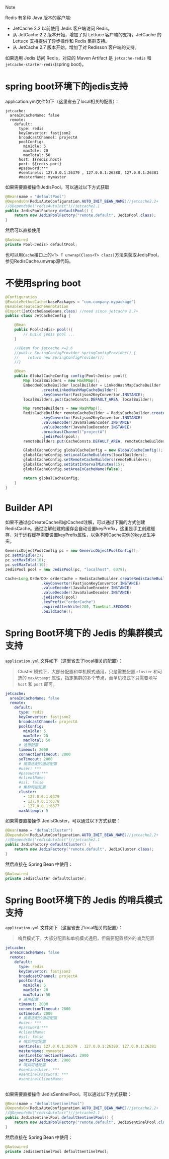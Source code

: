 > [!NOTE]  
> Redis 有多种 Java 版本的客户端:
> - JetCache 2.2 以前使用 Jedis 客户端访问 Redis。
> - 从 JetCache 2.2 版本开始，增加了对 Lettuce 客户端的支持，JetCache 的 Lettuce 支持提供了异步操作和 Redis 集群支持。
> - 从 JetCache 2.7 版本开始，增加了对 Redisson 客户端的支持。

如果选用 Jedis 访问 Redis，对应的 Maven Artifact 是 `jetcache-redis` 和 `jetcache-starter-redis`(spring boot)。

# spring boot环境下的jedis支持
application.yml文件如下（这里省去了local相关的配置）：
```
jetcache: 
  areaInCacheName: false
  remote:
    default:
      type: redis
      keyConvertor: fastjson2
      broadcastChannel: projectA
      poolConfig:
        minIdle: 5
        maxIdle: 20
        maxTotal: 50
      host: ${redis.host}
      port: ${redis.port}
      #password:***
      #sentinels: 127.0.0.1:26379 , 127.0.0.1:26380, 127.0.0.1:26381
      #masterName: mymaster
```

如果需要直接操作JedisPool，可以通过以下方式获取
```java
@Bean(name = "defaultPool")
@DependsOn(RedisAutoConfiguration.AUTO_INIT_BEAN_NAME)//jetcache2.2+
//@DependsOn("redisAutoInit")//jetcache2.1
public JedisPoolFactory defaultPool() {
    return new JedisPoolFactory("remote.default", JedisPool.class);
}
```
然后可以直接使用
```java
@Autowired
private Pool<Jedis> defaultPool;
```

也可以用```Cache```接口上的```<T> T unwrap(Class<T> clazz)```方法来获取JedisPool，参见RedisCache.unwrap源代码。

# 不使用spring boot
```java
@Configuration
@EnableMethodCache(basePackages = "com.company.mypackage")
@EnableCreateCacheAnnotation
@Import(JetCacheBaseBeans.class) //need since jetcache 2.7+
public class JetCacheConfig {

    @Bean
    public Pool<Jedis> pool(){
        // build jedis pool ...
    }

    //@Bean for jetcache <=2.6 
    //public SpringConfigProvider springConfigProvider() {
    //    return new SpringConfigProvider();
    //}

    @Bean
    public GlobalCacheConfig config(Pool<Jedis> pool){
        Map localBuilders = new HashMap();
        EmbeddedCacheBuilder localBuilder = LinkedHashMapCacheBuilder
                .createLinkedHashMapCacheBuilder()
                .keyConvertor(Fastjson2KeyConvertor.INSTANCE);
        localBuilders.put(CacheConsts.DEFAULT_AREA, localBuilder);

        Map remoteBuilders = new HashMap();
        RedisCacheBuilder remoteCacheBuilder = RedisCacheBuilder.createRedisCacheBuilder()
                .keyConvertor(Fastjson2KeyConvertor.INSTANCE)
                .valueEncoder(JavaValueEncoder.INSTANCE)
                .valueDecoder(JavaValueDecoder.INSTANCE)
                .broadcastChannel("projectA")
                .jedisPool(pool);
        remoteBuilders.put(CacheConsts.DEFAULT_AREA, remoteCacheBuilder);

        GlobalCacheConfig globalCacheConfig = new GlobalCacheConfig();
        globalCacheConfig.setLocalCacheBuilders(localBuilders);
        globalCacheConfig.setRemoteCacheBuilders(remoteBuilders);
        globalCacheConfig.setStatIntervalMinutes(15);
        globalCacheConfig.setAreaInCacheName(false);

        return globalCacheConfig;
    }
}
```

# Builder API
如果不通过@CreateCache和@Cached注解，可以通过下面的方式创建RedisCache。通过注解创建的缓存会自动设置keyPrefix，这里是手工创建缓存，对于远程缓存需要设置keyPrefix属性，以免不同Cache实例的key发生冲突。
```java
GenericObjectPoolConfig pc = new GenericObjectPoolConfig();
pc.setMinIdle(2);
pc.setMaxIdle(10);
pc.setMaxTotal(10);
JedisPool pool = new JedisPool(pc, "localhost", 6379);

Cache<Long,OrderDO> orderCache = RedisCacheBuilder.createRedisCacheBuilder()
                .keyConvertor(FastjsonKeyConvertor.INSTANCE)
                .valueEncoder(JavaValueEncoder.INSTANCE)
                .valueDecoder(JavaValueDecoder.INSTANCE)
                .jedisPool(pool)
                .keyPrefix("orderCache")
                .expireAfterWrite(200, TimeUnit.SECONDS)
                .buildCache();
```


# Spring Boot环境下的 Jedis 的集群模式支持

`application.yml` 文件如下（这里省去了local相关的配置）：

> Cluster 模式下，大部分配置和单机模式通用，只是需要配置 `cluster` 和可选的 `maxAttempt` 属性，指定集群的多个节点，而单机模式下只需要填写 `host` 和 `port` 即可。

```yml
jetcache: 
  areaInCacheName: false
  remote:
    default:
      type: redis
      keyConvertor: fastjson2
      broadcastChannel: projectA
      poolConfig:
        minIdle: 5
        maxIdle: 20
        maxTotal: 50
      # 通用配置
      timeout: 2000
      connectionTimeout: 2000
      soTimeout: 2000
      # 按需选配的通用配置
      #user: ***  
      #password:***
      #clientName: 
      #ssl: false
      # 集群特定配置
      cluster:
        - 127.0.0.1:6379
        - 127.0.0.1:6378
        - 127.0.0.1:6377
      maxAttempt: 5
```

如果需要直接操作 JedisCluster，可以通过以下方式获取：

```java
@Bean(name = "defaultCluster")
@DependsOn(RedisAutoConfiguration.AUTO_INIT_BEAN_NAME)//jetcache2.2+
//@DependsOn("redisAutoInit")//jetcache2.1
public JedisFactory defaultCluster() {
    return new JedisFactory("remote.default", JedisCluster.class);
}
```
然后直接在 Spring Bean 中使用：

```java
@Autowired
private JedisCluster defaultCluster;
```

# Spring Boot环境下的 Jedis 的哨兵模式支持

`application.yml` 文件如下（这里省去了local相关的配置）：

> 哨兵模式下，大部分配置和单机模式通用，但需要配置额外的哨兵配置

```yml
jetcache: 
  areaInCacheName: false
  remote:
    default:
      type: redis
      keyConvertor: fastjson2
      broadcastChannel: projectA
      poolConfig:
        minIdle: 5
        maxIdle: 20
        maxTotal: 50
      # 通用配置
      timeout: 2000
      connectionTimeout: 2000
      soTimeout: 2000
      # 按需选配的通用配置
      #user: ***  
      #password:***
      #clientName: 
      #ssl: false
      # 哨兵特定配置
      sentinels: 127.0.0.1:26379 , 127.0.0.1:26380, 127.0.0.1:26381
      masterName: mymaster
      sentinelConnectionTimeout: 2000
      sentinelSoTimeout: 2000
      # 哨兵可选配置
      #sentinelUser: ***
      #sentinelPassword: ***
      #sentinelClientName: 
    
```

如果需要直接操作 JedisSentinelPool，可以通过以下方式获取：

```java
@Bean(name = "defaultSentinelPool")
@DependsOn(RedisAutoConfiguration.AUTO_INIT_BEAN_NAME)//jetcache2.2+
//@DependsOn("redisAutoInit")//jetcache2.1
public JedisSentinelPool defaultSentinelPool() {
    return new JedisPoolFactory("remote.default", JedisSentinelPool.class);
}
```
然后直接在 Spring Bean 中使用：

```java
@Autowired
private JedisSentinelPool defaultSentinelPool;
```



